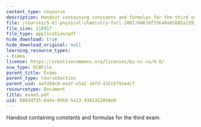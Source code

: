 ```yaml
---
content_type: resource
description: Handout containing constants and formulas for the third exam.
file: /courses/5-61-physical-chemistry-fall-2007/0863df35640a05b85a139381a52058e0_exam3.pdf
file_size: 118917
file_type: application/pdf
hide_download: true
hide_download_original: null
learning_resource_types:
- Exams
license: https://creativecommons.org/licenses/by-nc-sa/4.0/
ocw_type: OCWFile
parent_title: Exams
parent_type: CourseSection
parent_uid: aafd30c8-eeaf-e542-1bfd-432c6791e4c7
resourcetype: Document
title: exam3.pdf
uid: 0863df35-640a-05b8-5a13-9381a52058e0
---
```

Handout containing constants and formulas for the third exam.